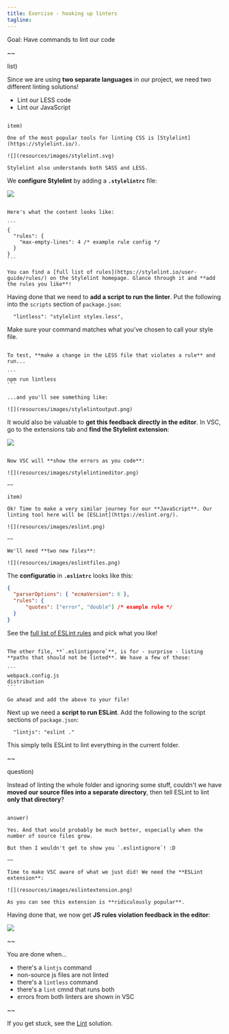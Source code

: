 ```yaml
---
title: Exercise - hooking up linters
tagline: 
---
```


<div class="goal"></div>

Goal: Have commands to lint our code

~~

list)

Since we are using **two separate languages** in our project, we need two different linting solutions!

* Lint our LESS code
* Lint our JavaScript

~~~

item)

One of the most popular tools for linting CSS is [Stylelint](https://stylelint.io/).

![](resources/images/stylelint.svg)

Stylelint also understands both SASS and LESS.

~~~

We **configure Stylelint** by adding a **`.stylelintrc`** file:

![](resources/images/stylelintfile.png)

~~~

Here's what the content looks like:

```
{
  "rules": {
    "max-empty-lines": 4 /* example rule config */
  }
}
```

You can find a [full list of rules](https://stylelint.io/user-guide/rules/) on the Stylelint homepage. Glance through it and **add the rules you like**!

~~~

Having done that we need to **add a script to run the linter**. Put the following into the `scripts` section of `package.json`:

```
  "lintless": "stylelint styles.less",
```

Make sure your command matches what you've chosen to call your style file.

~~~

To test, **make a change in the LESS file that violates a rule** and run...

```
npm run lintless
```

...and you'll see something like:

![](resources/images/stylelintoutput.png)

~~~

It would also be valuable to **get this feedback directly in the editor**. In VSC, go to the extensions tab and **find the Stylelint extension**:

![](resources/images/stylelintextension.png)

~~~

Now VSC will **show the errors as you code**:

![](resources/images/stylelintineditor.png)

~~

item)

Ok! Time to make a very similar journey for our **JavaScript**. Our linting tool here will be [ESLint](https://eslint.org/).

![](resources/images/eslint.png)

~~

We'll need **two new files**:

![](resources/images/eslintfiles.png)

~~~

The **configuratio** in **`.eslintrc`** looks like this:

```json
{
  "parserOptions": { "ecmaVersion": 6 },
  "rules": {
      "quotes": ["error", "double"] /* example rule */
  }
}
```

See the [full list of ESLint rules](https://eslint.org/docs/rules/) and pick what you like!

~~~

The other file, **`.eslintignore`**, is for - surprise - listing **paths that should not be linted**. We have a few of those:

```
webpack.config.js
distribution
```

Go ahead and add the above to your file!

~~~

Next up we need a **script to run ESLint**. Add the following to the script sections of `package.json`:

```
  "lintjs": "eslint ."
```

This simply tells ESLint to lint everything in the current folder.

~~

question)

Instead of linting the whole folder and ignoring some stuff, couldn't we have **moved our source files into a separate directory**, then tell ESLint to lint **only that directory**?

~~~

answer)

Yes. And that would probably be much better, especially when the number of source files grow.

But then I wouldn't get to show you `.eslintignore`! :D

~~

Time to make VSC aware of what we just did! We need the **ESLint extension**:

![](resources/images/eslintextension.png)

As you can see this extension is **ridiculously popular**.

~~~

Having done that, we now get **JS rules violation feedback in the editor**:

![](resources/images/eslintineditor.png)

~~

<div class="checklist"></div>

You are done when...

* there's a `lintjs` command
* non-source js files are not linted
* there's a `lintless` command
* there's a `lint` cmnd that runs both
* errors from both linters are shown in VSC

~~

<div class="solution"></div>

If you get stuck, see the [Lint](https://github.com/krawaller/js-app-solutions/tree/master/lint) solution.
